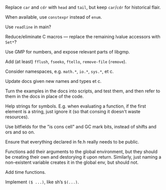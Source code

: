 Replace `car` and `cdr` with `head` and `tail`, but keep `car`/`cdr` for
historical flair.

When available, use `constexpr` instead of `enum`.

Use `readline` in main?

Reduce/eliminate C macros — replace the remaining lvalue accessors with `Set*`?

Use GMP for numbers, and expose relevant parts of libgmp.

Add (at least) `fflush`, `fseeko`, `ftello`, `remove-file` (`remove`).

Consider namespaces, e.g. `math.*`, `io.*`, `sys.*`, et c.

Update docs given new names and types et c.

Turn the examples in the docs into scripts, and test them, and then refer to
them in the docs in place of the code.

Help strings for symbols. E.g. when evaluating a function, if the first element
is a string, just ignore it (so that consing it doesn't waste resources).

Use bitfields for the "is cons cell" and GC mark bits, instead of shifts and ors
and so on.

Ensure that everything declared in fe.h really needs to be public.

Functions add their arguments to the global environment, but they should be
creating their own and destorying it upon return. Similarly, just naming a
non-existent variable creates it in the global env, but should not.

Add time functions.

Implement `($ ...)`, like sh’s `$(...)`.
